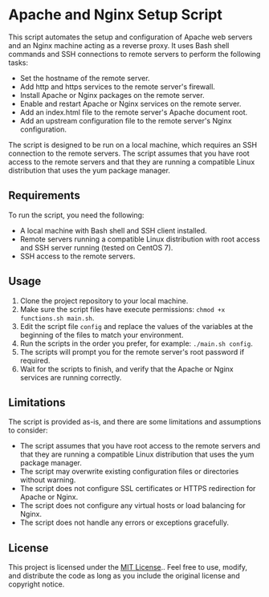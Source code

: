 # Apache and Nginx Setup Script

This script automates the setup and configuration of Apache web servers and an Nginx machine acting as a reverse proxy. It uses Bash shell commands and SSH connections to remote servers to perform the following tasks:

- Set the hostname of the remote server.
- Add http and https services to the remote server's firewall.
- Install Apache or Nginx packages on the remote server.
- Enable and restart Apache or Nginx services on the remote server.
- Add an index.html file to the remote server's Apache document root.
- Add an upstream configuration file to the remote server's Nginx configuration.


The script is designed to be run on a local machine, which requires an SSH connection to the remote servers. The script assumes that you have root access to the remote servers and that they are running a compatible Linux distribution that uses the yum package manager.

## Requirements

To run the script, you need the following:

* A local machine with Bash shell and SSH client installed.
* Remote servers running a compatible Linux distribution with root access and SSH server running (tested on CentOS 7).
* SSH access to the remote servers.

## Usage

1. Clone the project repository to your local machine.
2. Make sure the script files have execute permissions: `chmod +x functions.sh main.sh`.
3. Edit the script file `config` and replace the values of the variables at the beginning of the files to match your environment.
4. Run the scripts in the order you prefer, for example: `./main.sh config`.
5. The scripts will prompt you for the remote server's root password if required.
6. Wait for the scripts to finish, and verify that the Apache or Nginx services are running correctly.

## Limitations

The script is provided as-is, and there are some limitations and assumptions to consider:

* The script assumes that you have root access to the remote servers and that they are running a compatible Linux distribution that uses the yum package manager.
* The script may overwrite existing configuration files or directories without warning.
* The script does not configure SSL certificates or HTTPS redirection for Apache or Nginx.
* The script does not configure any virtual hosts or load balancing for Nginx.
* The script does not handle any errors or exceptions gracefully.

## License

This project is licensed under the [MIT License](https://opensource.org/licenses/MIT).. Feel free to use, modify, and distribute the code as long as you include the original license and copyright notice.
